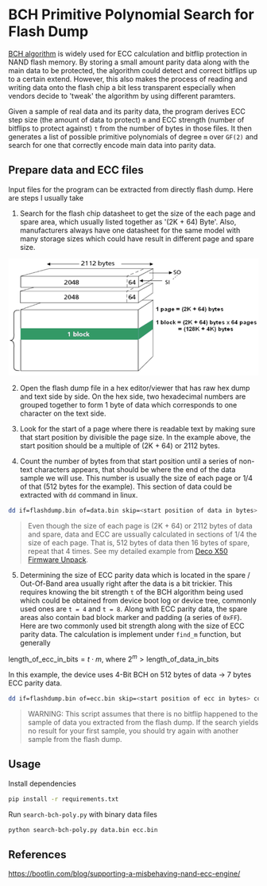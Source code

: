 # BCH Primitive Polynomial Search for Flash Dump

[BCH algorithm](https://en.wikipedia.org/wiki/BCH_code) is widely used for ECC calculation and bitflip protection in NAND flash memory. By storing a small amount parity data along with the main data to be protected, the algorithm could detect and correct bitflips up to a certain extend. However, this also makes the process of reading and writing data onto the flash chip a bit less transparent especially when vendors decide to 'tweak' the algorithm by using different paramters. 

Given a sample of real data and its parity data, the program derives ECC step size (the amount of data to protect) `m` and ECC strength (number of bitflips to protect against) `t` from the number of bytes in those files. It then generates a list of possible primitive polynomials of degree `m` over `GF(2)` and search for one that correctly encode main data into parity data.

## Prepare data and ECC files

Input files for the program can be extracted from directly flash dump. Here are steps I usually take

1. Search for the flash chip datasheet to get the size of the each page and spare area, which usually listed together as '(2K + 64) Byte'. Also, manufacturers always have one datasheet for the same model with many storage sizes which could have result in different page and spare size.

![NAND Layout](imgs/nand.png)

2. Open the flash dump file in a hex editor/viewer that has raw hex dump and text side by side. On the hex side, two hexadecimal numbers are grouped together to form 1 byte of data which corresponds to one character on the text side.

3. Look for the start of a page where there is readable text by making sure that start position by divisible the page size. In the example above, the start position should be a multiple of (2K + 64) or 2112 bytes.

4. Count the number of bytes from that start position until a series of non-text characters appears, that should be where the end of the data sample we will use. This number is usually the size of each page or 1/4 of that (512 bytes for the example). This section of data could be extracted with `dd` command in linux.

```bash
dd if=flashdump.bin of=data.bin skip=<start position of data in bytes> count=<length of data> bs=1
```
> Even though the size of each page is (2K + 64) or 2112 bytes of data and spare, data and ECC are ussually calculated in sections of 1/4 the size of each page. That is, 512 bytes of data then 16 bytes of spare, repeat that 4 times. See my detailed example from [Deco X50 Firmware Unpack](https://github.com/giahuy2201/Deco-X50-Firmware-Unpack).

5. Determining the size of ECC parity data which is located in the spare / Out-Of-Band area usually right after the data is a bit trickier. This requires knowing the bit strength `t` of the BCH algorithm being used which could be obtained from device boot log or device tree, commonly used ones are `t = 4` and `t = 8`. Along with ECC parity data, the spare areas also contain bad block marker and padding (a series of `0xFF`). Here are two commonly used bit strength along with the size of ECC parity data. The calculation is implement under `find_m` function, but generally

$`\text{length\_of\_ecc\_in\_bits} = t \cdot m \text{, where } 2^m > \text{length\_of\_data\_in\_bits}`$

In this example, the device uses 4-Bit BCH on 512 bytes of data -> 7 bytes ECC parity data. 

```bash
dd if=flashdump.bin of=ecc.bin skip=<start position of ecc in bytes> count=<length of ecc> bs=1
```

> WARNING: This script assumes that there is no bitflip happened to the sample of data you extracted from the flash dump. If the search yields no result for your first sample, you should try again with another sample from the flash dump.

## Usage

Install dependencies

```bash
pip install -r requirements.txt
```

Run `search-bch-poly.py` with binary data files

```bash
python search-bch-poly.py data.bin ecc.bin
```

## References

https://bootlin.com/blog/supporting-a-misbehaving-nand-ecc-engine/